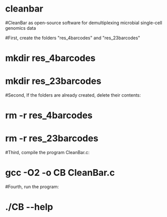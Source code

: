 # cleanbar
#CleanBar as open-source software for demultiplexing microbial single-cell genomics data

#First, create the folders "res_4barcodes" and "res_23barcodes"
# mkdir res_4barcodes
# mkdir res_23barcodes

#Second, If the folders are already created, delete their contents:
# rm -r res_4barcodes
# rm -r res_23barcodes

#Third, compile the program CleanBar.c: 
# gcc  -O2 -o CB  CleanBar.c

#Fourth, run the program:
# ./CB  --help
